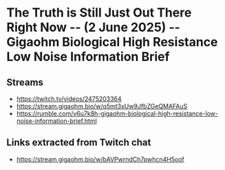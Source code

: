 # The Truth is Still Just Out There Right Now -- (2 June 2025) -- Gigaohm Biological High Resistance Low Noise Information Brief

## Streams
- https://twitch.tv/videos/2475203364
- https://stream.gigaohm.bio/w/q5mt3xUw9JfbZGeQMAFAuS
- https://rumble.com/v6u7k8h-gigaohm-biological-high-resistance-low-noise-information-brief.html

## Links extracted from Twitch chat
- https://stream.gigaohm.bio/w/bAVPwrndCh7pwhcn4H5oof
